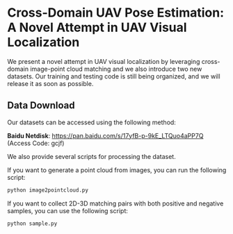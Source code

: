 # Cross-Domain UAV Pose Estimation: A Novel Attempt in UAV Visual Localization
We present a novel attempt in UAV visual localization by leveraging cross-domain image-point cloud matching and we also introduce two new datasets.
Our training and testing code is still being organized, and we will release it as soon as possible.
## Data Download
Our datasets can be accessed using the following method:

**Baidu Netdisk**: https://pan.baidu.com/s/17yfB-p-9kE_LTQuo4aPP7Q (Access Code: gcjf)
 

We also provide several scripts for processing the dataset.

If you want to generate a point cloud from images, you can run the following script:
```bash
python image2pointcloud.py
```

If you want to collect 2D-3D matching pairs with both positive and negative samples, you can use the following script:
```bash
python sample.py
```
